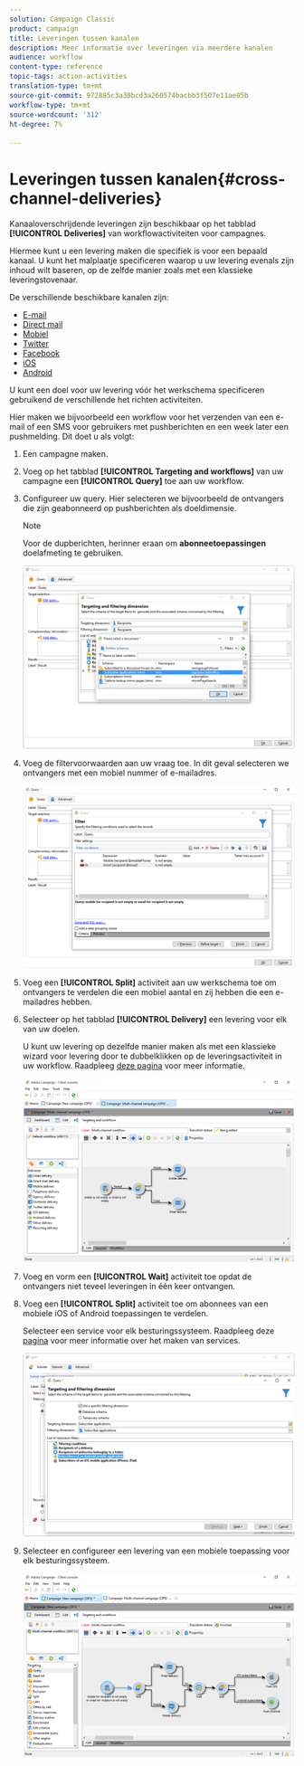 ```yaml
---
solution: Campaign Classic
product: campaign
title: Leveringen tussen kanalen
description: Meer informatie over leveringen via meerdere kanalen
audience: workflow
content-type: reference
topic-tags: action-activities
translation-type: tm+mt
source-git-commit: 972885c3a38bcd3a260574bacbb3f507e11ae05b
workflow-type: tm+mt
source-wordcount: '312'
ht-degree: 7%

---
```



# Leveringen tussen kanalen{#cross-channel-deliveries}

Kanaaloverschrijdende leveringen zijn beschikbaar op het tabblad **[!UICONTROL Deliveries]** van workflowactiviteiten voor campagnes.

Hiermee kunt u een levering maken die specifiek is voor een bepaald kanaal. U kunt het malplaatje specificeren waarop u uw levering evenals zijn inhoud wilt baseren, op de zelfde manier zoals met een klassieke leveringstovenaar.

De verschillende beschikbare kanalen zijn:

* [E-mail](../../delivery/using/about-email-channel.md)
* [Direct mail](../../delivery/using/about-direct-mail-channel.md)
* [Mobiel](../../delivery/using/sms-channel.md)
* [Twitter](../../social/using/publishing-on-twitter.md)
* [Facebook](../../social/using/publishing-on-facebook.md)
* [iOS](../../delivery/using/creating-notifications.md#sending-notifications-on-ios)
* [Android](../../delivery/using/creating-notifications.md#sending-notifications-on-android)

U kunt een doel voor uw levering vóór het werkschema specificeren gebruikend de verschillende het richten activiteiten.

Hier maken we bijvoorbeeld een workflow voor het verzenden van een e-mail of een SMS voor gebruikers met pushberichten en een week later een pushmelding. Dit doet u als volgt:

1. Een campagne maken.
1. Voeg op het tabblad **[!UICONTROL Targeting and workflows]** van uw campagne een **[!UICONTROL Query]** toe aan uw workflow.
1. Configureer uw query. Hier selecteren we bijvoorbeeld de ontvangers die zijn geabonneerd op pushberichten als doeldimensie.

   >[!NOTE]
   >
   >Voor de dupberichten, herinner eraan om **abonneetoepassingen** doelafmeting te gebruiken.

   ![](assets/cross_channel_delivery_1.png)

1. Voeg de filtervoorwaarden aan uw vraag toe. In dit geval selecteren we ontvangers met een mobiel nummer of e-mailadres.

   ![](assets/cross_channel_delivery_2.png)

1. Voeg een **[!UICONTROL Split]** activiteit aan uw werkschema toe om ontvangers te verdelen die een mobiel aantal en zij hebben die een e-mailadres hebben.
1. Selecteer op het tabblad **[!UICONTROL Delivery]** een levering voor elk van uw doelen.

   U kunt uw levering op dezelfde manier maken als met een klassieke wizard voor levering door te dubbelklikken op de leveringsactiviteit in uw workflow. Raadpleeg [deze pagina](../../delivery/using/about-email-channel.md) voor meer informatie.

   ![](assets/cross_channel_delivery_3.png)

1. Voeg en vorm een **[!UICONTROL Wait]** activiteit toe opdat de ontvangers niet teveel leveringen in één keer ontvangen.
1. Voeg een **[!UICONTROL Split]** activiteit toe om abonnees van een mobiele iOS of Android toepassingen te verdelen.

   Selecteer een service voor elk besturingssysteem. Raadpleeg deze [pagina](../../delivery/using/configuring-the-mobile-application.md) voor meer informatie over het maken van services.

   ![](assets/cross_channel_delivery_4.png)

1. Selecteer en configureer een levering van een mobiele toepassing voor elk besturingssysteem.

   ![](assets/cross_channel_delivery_5.png)
